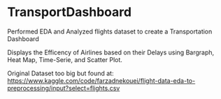# TransportDashboard
Performed EDA and Analyzed flights dataset to create a Transportation Dashboard 

Displays the Efficency of Airlines based on their Delays using Bargraph, Heat Map, Time-Serie, and Scatter Plot.

Original Dataset too big but found at: https://www.kaggle.com/code/farzadnekouei/flight-data-eda-to-preprocessing/input?select=flights.csv

